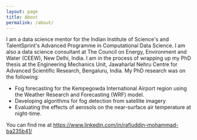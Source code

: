 ```yaml
---
layout: page
title: About
permalink: /about/
---
```


I am a data science mentor for the Indian Institute of Science's and TalentSprint's Advanced Programme in Computational Data Science. 
I am also a data science consultant at The Council on Energy, Environment and Water (CEEW), New Delhi, India. I am in the process of 
wrapping up my PhD thesis at the Engineering Mechanics Unit, Jawaharlal Nehru Centre for Advanced Scientific Research, Bengaluru, India.
My PhD research was on the following:

* Fog forecasting for the Kempegowda International Airport region using the Weather Research and Forecasting (WRF) model.
* Developing algorithms for fog detection from satellite imagery
* Evaluating the effects of aerosols on the near-surface air temperature at night-time.

You can find me at https://www.linkedin.com/in/rafiuddin-mohammad-ba235b41/ 
